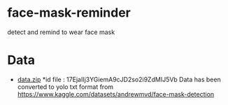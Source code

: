 # face-mask-reminder
detect and remind to wear face mask
# Data
* <a href="https://drive.google.com/file/d/17EjaIIj3YGiemA9cJD2so2i9ZdMIJ5Vb/view?usp=sharing" target="_blank">data.zip</a>
    *id file : 17EjaIIj3YGiemA9cJD2so2i9ZdMIJ5Vb
Data has been converted to yolo txt format from https://www.kaggle.com/datasets/andrewmvd/face-mask-detection
